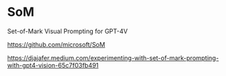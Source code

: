 # SoM
Set-of-Mark Visual Prompting for GPT-4V

https://github.com/microsoft/SoM

https://djajafer.medium.com/experimenting-with-set-of-mark-prompting-with-gpt4-vision-65c7f03fb491
